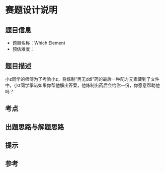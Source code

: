# 赛题设计说明

## 题目信息

- 题目名称：Which Element
- 预估难度：

## 题目描述

小z同学的师傅为了考验小z，将炼制“再无ddl”药的最后一种配方元素藏到了文件中，小z同学承诺如果你帮他解出答案，他炼制出药后会给你一份，你愿意帮助他吗？

## 考点



## 出题思路与解题思路



## 提示



## 参考



